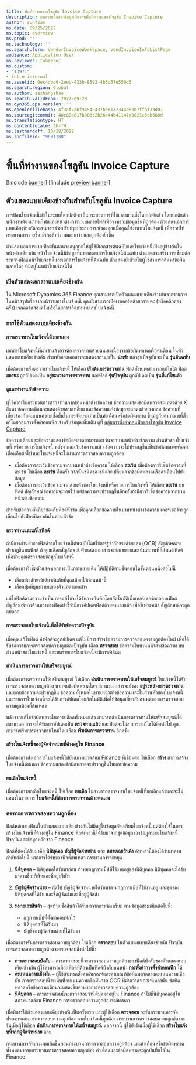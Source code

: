 ```yaml
---
title: พื้นที่ทำงานของโซลูชัน Invoice Capture
description: บทความนี้แสดงข้อมูลเกี่ยวกับพื้นที่ทำงานของโซลูชัน Invoice Capture
author: sunfzam
ms.date: 09/25/2022
ms.topic: overview
ms.prod: ''
ms.technology: ''
ms.search.form: VendorInvoiceWorkspace, VendInvoiceInfoListPage
audience: Application User
ms.reviewer: twheeloc
ms.custom:
- "13971"
- intro-internal
ms.assetid: 0ec4dbc0-2eeb-423b-8592-4b5d37e559d3
ms.search.region: Global
ms.author: zezhangzhao
ms.search.validFrom: 2022-09-28
ms.dyn365.ops.version: ''
ms.openlocfilehash: 4f3af7abf94542437be6132344d6bb7ffaf33d07
ms.sourcegitcommit: 40c80a617b903c2b26e44b41147e0021c5cb680d
ms.translationtype: HT
ms.contentlocale: th-TH
ms.lasthandoff: 10/18/2022
ms.locfileid: "9691188"
---
```

# <a name="invoice-capture-solution-workspace"></a>พื้นที่ทำงานของโซลูชัน Invoice Capture

[!include [banner](../includes/banner.md)]
[!include [preview banner](../includes/preview-banner.md)]

## <a name="side-by-side-viewer-for-the-invoice-capture-solution"></a>ตัวแสดงแบบเคียงข้างกันสำหรับโซลูชัน Invoice Capture

การป้อนใบแจ้งหนี้เข้าในระบบโดยปกติจะเป็นกระบวนการที่ใช้เวลานานซึ่งโดยปกติแล้ว โดยปกติแล้ว พนักงานต้องนําทางไฟล์และหน้าต่างการแนบหลายไฟล์เพื่อรวบรวมข้อมูลชิ้นที่ถูกต้อง ตัวแสดงเอกสารแบบเคียงข้างกันจะสามารถช่วยปรับปรุงประสบการณ์ของคุณเมื่อคุณใช้งานบนใบแจ้งหนี้ เพื่อช่วยให้กระบวนการง่ายขึ้น มีประสิทธิภาพมากกว่า และถูกต้องยิ่งขึ้น

ตัวแสดงเอกสารแบบทีละขั้นตอนจะอนุญาตให้ผู้ใช้มีเอกสารต้นฉบับและใบแจ้งหนี้เปิดอยู่ข้างกันในหน้าต่างเดียวกัน หน้าใบแจ้งหนี้มีข้อมูลที่มาจากเอกสารใบแจ้งหนี้ต้นฉบับ ตัวแสดงจะสร้างการเชื่อมต่อระหว่างฟิลด์หน้าใบแจ้งหนี้และเอกสารใบแจ้งหนี้ต้นฉบับ ตัวแสดงยังช่วยให้ผู้ใช้สามารถค้นหาข้อผิดพลาดใดๆ ที่มีอยู่ในหน้าใบแจ้งหนี้ได้

### <a name="open-the-side-by-side-viewer"></a>เปิดตัวแสดงเอกสารแบบเคียงข้างกัน

ใน Microsoft Dynamics 365 Finance คุณสามารถเปิดตัวแสดงแบบเคียงข้างกันจากรายการในหน้าสรุปหรือจากหน้ารายการใบแจ้งหนี้ คุณยังสามารถเปิดเรกคอร์ดด้วยการแตะ (หรือคลิกสองครั้ง) เรกคอร์ดสองครั้งหรือโดยการเลือกหมายเลขใบแจ้งหนี้

### <a name="using-the-side-by-side-viewer"></a>การใช้ตัวแสดงแบบเคียงข้างกัน

#### <a name="manually-review-an-invoice"></a>การตรวจทานใบแจ้งหนี้ด้วยตนเอง

เอกสารใบแจ้งหนี้ที่นําเข้าแล้วอาจต้องตรวจทานด้วยตนเองเนื่องจากข้อผิดพลาดหรือคําเตือน ในตัวแสดงแบบเคียงข้างกัน ส่วนหัวของเอกสารจะแสดงสถานะเป็น **นําเข้า** แล้วรุ่นปัจจุบันจะเป็น **รุ่นต้นฉบับ**

เมื่อต้องการเริ่มตรวจทานใบแจ้งหนี้ ให้เลือก **เริ่มต้นการตรวจทาน** ฟิลด์ทั้งหมดสามารถแก้ไขได้ ฟิลด์ **สถานะ** ถูกอัปเดตเป็น **อยู่ระหว่างการตรวจทาน** และฟิลด์ **รุ่นปัจจุบัน** ถูกอัปเดตเป็น **รุ่นที่แก้ไขแล้ว**

#### <a name="view-and-work-with-messages"></a>ดูและทำงานกับข้อความ

ผู้ใช้ควรเริ่มกระบวนการตรวจทานจากบานหน้าต่างข้อความ ข้อความแสดงข้อผิดพลาดจะแสดงด้วย X สีแดง ข้อความเตือนจะแสดงด้วยสามเหลี่ยม และข้อความแจ้งข้อมูลจะแสดงด้วยวงกลม ข้อความที่เกี่ยวข้องกับคะแนนความเชื่อมั่นในการจัดประเภทเป็นคําเตือนหรือข้อผิดพลาด ขึ้นอยู่กับค่าเกณฑ์ที่ตั้งค่าโดยกลุ่มการตั้งค่าคอนฟิก สำหรับข้อมูลเพิ่มเติม ดูที่ [กลุ่มการตั้งค่าคอนฟิกของโซลูชัน Invoice Capture](invoice-capture-config-group.md)

ข้อความเตือนและข้อความแสดงข้อผิดพลาดสามารถละเว้นจากบานหน้าต่างข้อความ ส่วนหัวของใบแจ้งหนี้ หรือรายการใบแจ้งหนี้ หลังจากละเว้นข้อความแล้ว ข้อความจะไม่ปรากฏขึ้นเป็นข้อผิดพลาดหรือคําเตือนอีกต่อไป และใบแจ้งหนี้จะไม่ผ่านการตรวจสอบความถูกต้อง

- เมื่อต้องการละเว้นข้อความจากบานหน้าต่างข้อความ ให้เลือก **ละเว้น** เมื่อต้องการรีเซ็ตข้อความที่ละเว้น ให้เลือก **ละเว้น** อีกครั้ง จากนั้นชนิดของชนิดจะเปลี่ยนจากข้อผิดพลาดหรือคําเตือนไปยังข้อมูล
- เมื่อต้องการละเว้นข้อความจากส่วนหัวของใบแจ้งหนี้หรือรายการใบแจ้งหนี้ ให้เลือก **ละเว้น** บนฟิลด์ สัญลักษณ์ข้อความจะหายไป แต่ข้อความจะปรากฏขึ้นอีกครั้งถ้ามีการรีเซ็ตข้อความจากบานหน้าต่างข้อความ

สำหรับข้อความที่เกี่ยวข้องกับฟิลด์หัวข้อ เมื่อคุณเลือกข้อความในบานหน้าต่างข้อความ เคอร์เซอร์จะถูกเลื่อนไปยังฟิลด์ที่ตรงกันในส่วนหัวข้อ

#### <a name="proofread-and-edit-fields"></a>ตรวจทานและแก้ไขฟิลด์

ถ้ามีการอ่านค่าของฟิลด์จากใบแจ้งหนี้ต้นฉบับโดยใช้การรู้จำอักขระด้วยแสง (OCR) สัญลักษณ์จะปรากฏขึ้นบนฟิลด์ ถ้าคุณเลือกสัญลักษณ์ ตัวแสดงเอกสารจะย่อ/ขยายและเน้นสถานที่ที่อ่านค่าฟิลด์เพื่อช่วยคุณตรวจสอบข้อมูลใบแจ้งหนี้

เมื่อต้องการรีเซ็ตตัวแสดงเอกสารเป็นการขยายเดิม ให้ปฏิบัติตามขั้นตอนใดขั้นตอนหนึ่งต่อไปนี้

- เลือกสัญลักษณ์เดียวกันกับที่คุณเลือกไว้ก่อนหน้านี้
- เลือกปุ่มที่มุมขวาบนของตัวแสดงเอกสาร

แก้ไขฟิลด์ตามความจําเป็น การแก้ไขจะได้รับการบันทึกโดยอัตโนมัติเมื่อเคอร์เซอร์ออกจากฟิลด์ สัญลักษณ์ทางด้านขวาของฟิลด์บ่งชี้ว่ามีการอัปเดตฟิลด์ด้วยตนเองแล้ว เมื่อรีเฟรชหน้า สัญลักษณ์จะถูกลบออก

#### <a name="check-an-invoice-to-get-up-to-date-messages"></a>การตรวจสอบใบแจ้งหนี้เพื่อได้รับข้อความปัจจุบัน

เมื่อคุณแก้ไขฟิลด์ ค่าฟิลด์จะถูกอัปเดต แต่ไม่มีการสร้างข้อความการตรวจสอบความถูกต้องใหม่ เพื่อได้รับข้อความการตรวจสอบความถูกต้องปัจจุบัน เลือก **ตรวจสอบ** ข้อความในบานหน้าต่างข้อความ บนส่วนหน้าของใบแจ้งหนี้ และบนรายการใบแจ้งหนี้จะมีการอัปเดต

#### <a name="complete-the-review"></a>ดำเนินการตรวจทานให้เสร็จสมบูรณ์

เมื่อต้องการตรวจทานให้เสร็จสมบูรณ์ ให้เลือก **ดำเนินการตรวจทานให้เสร็จสมบูรณ์** ใบแจ้งหนี้ได้รับการตรวจสอบความถูกต้อง หากพบข้อผิดพลาดใดๆ สถานะเอกสารจะยังคง **อยู่ระหว่างการตรวจทาน** และแถบข้อความจะปรากฏขึ้น ข้อความทั้งหมดในบานหน้าต่างข้อความและในส่วนหัวของใบแจ้งหนี้และรายการใบแจ้งหนี้จะได้รับการอัปเดตโดยอัตโนมัติเพื่อให้ข้อมูลเกี่ยวกับสาเหตุของการตรวจสอบความถูกต้องที่ล้มเหลว

หลังจากแก้ไขข้อผิดพลาดในการบล็อคทั้งหมดแล้ว สามารถดำเนินการตรวจทานให้เสร็จสมบูรณ์ได้ สถานะเอกสารจะได้รับการอัปเดตเป็น **ตรวจทานแล้ว** และฟิลด์จะไม่สามารถแก้ไขได้อีกต่อไป คุณสามารถเริ่มการตรวจทานใหม่โดยเลือก **เริ่มต้นการตรวจทาน** อีกครั้ง

#### <a name="generate-a-pending-vendor-invoice-in-finance"></a>สร้างใบแจ้งหนี้ของผู้จัดจำหน่ายที่ค้างอยู่ใน Finance

เมื่อต้องการส่งเอกสารใบแจ้งหนี้ไปยังสภาพแวดล้อม Finance ที่เชื่อมต่อ ให้เลือก **สร้าง** ถ้าการสร้างใบแจ้งหนี้ล้มเหลว ข้อความแสดงข้อผิดพลาดจะปรากฏขึ้นในแถบข้อความ

#### <a name="void-an-invoice"></a>ยกเลิกใบแจ้งหนี้

เมื่อต้องการยกเลิกใบแจ้งหนี้ ให้เลือก **ยกเลิก** ไม่สามารถตรวจทานใบแจ้งหนี้ที่ยกเลิกแล้วและจะไม่แสดงในรายการ **ใบแจ้งหนี้ที่ต้องการตรวจทานด้วยตนเอง**

### <a name="validation-logic"></a>ตรรกะการตรวจสอบความถูกต้อง

ฟิลด์หลักบางฟิลด์ในตัวแสดงแบบเคียงข้างกันไม่มีอยู่ในข้อมูลจัดเตรียมใบแจ้งหนี้ แต่ต้องใช้ในการสร้างใบแจ้งหนี้ที่ค้างอยู่ใน Finance ฟิลด์เหล่านี้ได้รับมาจากชุดข้อมูลของข้อมูลระยะใบแจ้งหนี้ปัจจุบันและข้อมูลหลักจาก Finance

ฟิลด์ที่ต้องได้รับมาคือ **นิติบุคคล** **บัญชีผู้จัดจำหน่าย** และ **หมายเลขสินค้า** ค่าเหล่านี้ต้องได้รับมาตามลำดับต่อไปนี้ หากการได้รับของฟิลด์ล้มเหลว กระบวนการจะหยุด

1. **นิติบุคคล** – นิติบุคคลได้รับมาก่อน ถ้าพบกฎการแม็ปที่ใช้งานอยู่ของนิติบุคคล นิติบุคคลจะได้รับมาตามชื่อบริษัทและที่อยู่บริษัท
2. **บัญชีผู้จัดจำหน่าย** – ถัดไป บัญชีผู้จัดจำหน่ายได้รับมาตามกฎการแม็ปที่ใช้งานอยู่ และชุดของนิติบุคคลที่ได้รับ และชื่อผู้จัดส่งและที่อยู่ผู้จัดส่ง
3. **หมายเลขสินค้า** – สุดท้าย ชื่อสินค้าได้รับมาจากการจัดเตรียม ตามข้อมูลสามชนิดต่อไปนี้:

    - กฎการแม็ปที่ตั้งค่าคอนฟิกไว้
    - นิติบุคคลที่ได้รับมา
    - บัญชีของผู้จัดจำหน่ายที่ได้รับมา

เมื่อต้องการรันการตรวจสอบความถูกต้อง ให้เลือก **ตรวจสอบ** ในตัวแสดงแบบเคียงข้างกัน ปัจจุบัน การตรวจสอบความถูกต้องจะตรวจสอบสิ่งต่อไปนี้:

- **การตรวจสอบบังคับ** – การตรวจสอบนี้จะตรวจสอบความถูกต้องของฟิลด์บังคับของตัวแสดงแบบเคียงข้างกัน ผู้ใช้สามารถเลือกฟิลด์ที่ต้องเป็นฟิลด์บังคับบนหน้า **การตั้งค่าการตั้งค่าคอนฟิก** ได้
- **คะแนนความเชื่อมั่น** – ผู้ใช้สามารถตั้งค่าค่าเกณฑ์และค่าเกณฑ์ข้อผิดพลาดของคะแนนความเชื่อมั่น การตรวจสอบนี้จะเน้นที่คะแนนความเชื่อมั่นจาก OCR ที่ต่ำกว่าค่าเกณฑ์เหล่านั้น ข้อผิดพลาดหรือข้อความเตือนจะแสดงขึ้นตามผลการตรวจสอบความถูกต้อง
- **นิติบุคคล** – การตรวจสอบนี้จะตรวจสอบว่านิติบุคคลอยู่ใน Finance ถ้าไม่มีนิติบุคคลอยู่ในสภาพแวดล้อม Finance การตรวจสอบความถูกต้องจะล้มเหลว

เมื่อมีการใช้ตัวแสดงแบบเคียงข้างกันเป็นครั้งแรก และผู้ใช้เลือก **ตรวจสอบ** จะรันกระบวนการจัดประเภทและการตรวจสอบความถูกต้อง หากใบแจ้งหนี้ถูกต้อง กระบวนการตรวจสอบความถูกต้องจะรันเมื่อผู้ใช้เลือก **ดำเนินการตรวจทานให้เสร็จสมบูรณ์** นอกจากนี้ ผู้ใช้ยังรันเมื่อผู้ใช้เลือก **สร้างใบแจ้งหนี้จากผู้จัดจำหน่าย** ด้วย

กระบวนการจัดประเภทเกิดขึ้นก่อนกระบวนการตรวจสอบความถูกต้อง และคําเตือนหรือข้อผิดพลาดทั้งหมดมาจากกระบวนการตรวจสอบความถูกต้อง คําเตือนและข้อผิดพลาดจะถูกบันทึกไว้ใน Finance
